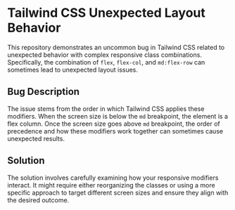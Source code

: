 # Tailwind CSS Unexpected Layout Behavior
This repository demonstrates an uncommon bug in Tailwind CSS related to unexpected behavior with complex responsive class combinations. Specifically, the combination of `flex`, `flex-col`, and `md:flex-row` can sometimes lead to unexpected layout issues.

## Bug Description
The issue stems from the order in which Tailwind CSS applies these modifiers.  When the screen size is below the `md` breakpoint, the element is a flex column.  Once the screen size goes above `md` breakpoint, the order of precedence and how these modifiers work together can sometimes cause unexpected results. 

## Solution
The solution involves carefully examining how your responsive modifiers interact.  It might require either reorganizing the classes or using a more specific approach to target different screen sizes and ensure they align with the desired outcome.
